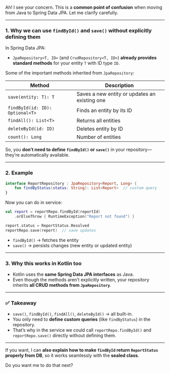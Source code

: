 Ah! I see your concern. This is a **common point of confusion** when moving from Java to Spring Data JPA. Let me clarify carefully.

---

### **1. Why we can use `findById()` and `save()` without explicitly defining them**

In Spring Data JPA:

* `JpaRepository<T, ID>` (and `CrudRepository<T, ID>`) **already provides standard methods** for your entity `T` with ID type `ID`.

Some of the important methods inherited from `JpaRepository`:

| Method                          | Description                                   |
| ------------------------------- | --------------------------------------------- |
| `save(entity: T): T`            | Saves a new entity or updates an existing one |
| `findById(id: ID): Optional<T>` | Finds an entity by its ID                     |
| `findAll(): List<T>`            | Returns all entities                          |
| `deleteById(id: ID)`            | Deletes entity by ID                          |
| `count(): Long`                 | Number of entities                            |

So, you **don’t need to define `findById()` or `save()`** in your repository—they’re automatically available.

---

### **2. Example**

```kotlin
interface ReportRepository : JpaRepository<Report, Long> {
    fun findByStatus(status: String): List<Report>  // custom query
}
```

Now you can do in service:

```kotlin
val report = reportRepo.findById(reportId)
    .orElseThrow { RuntimeException("Report not found") }

report.status = ReportStatus.Resolved
reportRepo.save(report)  // save updates
```

* `findById()` → fetches the entity
* `save()` → persists changes (new entity or updated entity)

---

### **3. Why this works in Kotlin too**

* Kotlin uses the **same Spring Data JPA interfaces** as Java.
* Even though the methods aren’t explicitly written, your repository inherits **all CRUD methods from `JpaRepository`**.

---

### ✅ **Takeaway**

* `save()`, `findById()`, `findAll()`, `deleteById()` → all built-in.
* You only need to **define custom queries** (like `findByStatus`) in the repository.
* That’s why in the service we could call `reportRepo.findById()` and `reportRepo.save()` directly without defining them.

---

If you want, I can **also explain how to make `findById` return `ReportStatus` properly from DB**, so it works seamlessly with the **sealed class**.

Do you want me to do that next?
